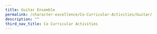 ```yaml
---
title: Guitar Ensemble
permalink: /character-excellence/Co-Curricular-Activities/Guitar/
description: ""
third_nav_title: Co Curricular Activities
---
```

